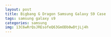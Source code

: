 ```yaml
---
layout: post
title: Bigbang G Dragon Samsung Galaxy S9 Case
tags: samsung galaxy s9
categories: samsung
img: 13C6wRrQsJREsofeQ63GmODb0wDtjLj4h
---
```

